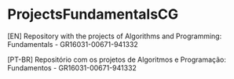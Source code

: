# ProjectsFundamentalsCG
[EN]
Repository with the projects of Algorithms and Programming: Fundamentals - GR16031-00671-941332

[PT-BR]
Repositório com os projetos de Algoritmos e Programação: Fundamentos - GR16031-00671-941332
